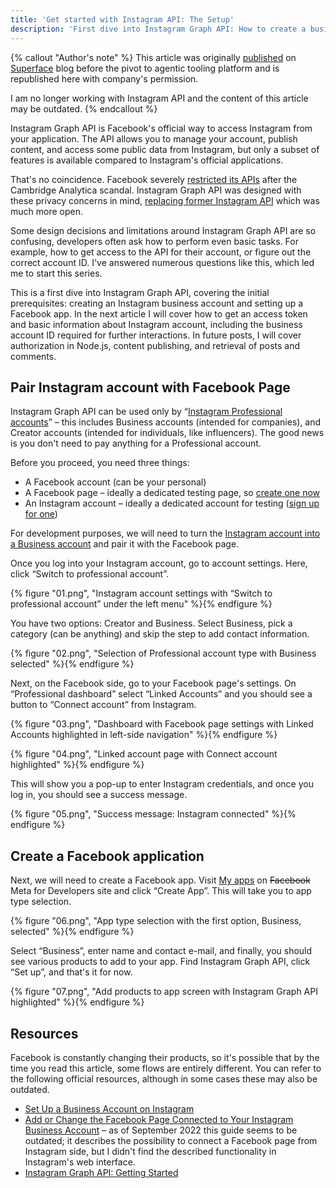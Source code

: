 ```yaml
---
title: 'Get started with Instagram API: The Setup'
description: 'First dive into Instagram Graph API: How to create a business account and a Facebook app.'
---
```


{% callout "Author's note" %}
This article was originally [published](https://web.archive.org/web/20230521175122/https://superface.ai/blog/instagram-setup) on [Superface](https://superface.ai/) blog before the pivot to agentic tooling platform and is republished here with company's permission.

I am no longer working with Instagram API and the content of this article may be outdated.
{% endcallout %}

Instagram Graph API is Facebook's official way to access Instagram from your application. The API allows you to manage your account, publish content, and access some public data from Instagram, but only a subset of features is available compared to Instagram's official applications.

That's no coincidence. Facebook severely [restricted its APIs](https://about.fb.com/news/2018/04/restricting-data-access/) after the Cambridge Analytica scandal. Instagram Graph API was designed with these privacy concerns in mind, [replacing former Instagram API](https://developers.facebook.com/blog/post/2020/03/10/final-reminder-Instagram-legacy-api-platform-disabled-mar-31/) which was much more open.

Some design decisions and limitations around Instagram Graph API are so confusing, developers often ask how to perform even basic tasks. For example, how to get access to the API for their account, or figure out the correct account ID. I've answered numerous questions like this, which led me to start this series.

This is a first dive into Instagram Graph API, covering the initial prerequisites: creating an Instagram business account and setting up a Facebook app. In the next article I will cover how to get an access token and basic information about Instagram account, including the business account ID required for further interactions. In future posts, I will cover authorization in Node.js, content publishing, and retrieval of posts and comments.

## Pair Instagram account with Facebook Page

Instagram Graph API can be used only by “[Instagram Professional accounts](https://help.instagram.com/138925576505882)” – this includes Business accounts (intended for companies), and Creator accounts (intended for individuals, like influencers). The good news is you don't need to pay anything for a Professional account.

Before you proceed, you need three things:

- A Facebook account (can be your personal)
- A Facebook page – ideally a dedicated testing page, so [create one now](https://www.facebook.com/pages/create/)
- An Instagram account – ideally a dedicated account for testing ([sign up for one](https://www.instagram.com/accounts/emailsignup/))

For development purposes, we will need to turn the [Instagram account into a Business account](https://help.instagram.com/502981923235522) and pair it with the Facebook page.

Once you log into your Instagram account, go to account settings. Here, click “Switch to professional account”.

{% figure "01.png", "Instagram account settings with “Switch to professional account” under the left menu" %}{% endfigure %}

You have two options: Creator and Business. Select Business, pick a category (can be anything) and skip the step to add contact information.

{% figure "02.png", "Selection of Professional account type with Business selected" %}{% endfigure %}

Next, on the Facebook side, go to your Facebook page's settings. On “Professional dashboard” select “Linked Accounts” and you should see a button to “Connect account” from Instagram.

{% figure "03.png", "Dashboard with Facebook page settings with Linked Accounts highlighted in left-side navigation" %}{% endfigure %}

{% figure "04.png", "Linked account page with Connect account highlighted" %}{% endfigure %}

This will show you a pop-up to enter Instagram credentials, and once you log in, you should see a success message.

{% figure "05.png", "Success message: Instagram connected" %}{% endfigure %}

## Create a Facebook application

Next, we will need to create a Facebook app. Visit [My apps](https://developers.facebook.com/apps/) on ~~Facebook~~ Meta for Developers site and click “Create App”. This will take you to app type selection.

{% figure "06.png", "App type selection with the first option, Business, selected" %}{% endfigure %}

Select “Business”, enter name and contact e-mail, and finally, you should see various products to add to your app. Find Instagram Graph API, click “Set up”, and that's it for now.

{% figure "07.png", "Add products to app screen with Instagram Graph API highlighted" %}{% endfigure %}

## Resources

Facebook is constantly changing their products, so it's possible that by the time you read this article, some flows are entirely different. You can refer to the following official resources, although in some cases these may also be outdated.

- [Set Up a Business Account on Instagram](https://help.instagram.com/502981923235522/)
- [Add or Change the Facebook Page Connected to Your Instagram Business Account](https://help.instagram.com/570895513091465/) – as of September 2022 this guide seems to be outdated; it describes the possibility to connect a Facebook page from Instagram side, but I didn't find the described functionality in Instagram's web interface.
- [Instagram Graph API: Getting Started](https://developers.facebook.com/docs/instagram-api/getting-started)
